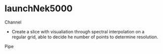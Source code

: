 # launchNek5000

Channel
  - Create a slice with visualiation through spectral interpolation on a regular grid, able to decide he number of points to determine resolution.



Pipe
